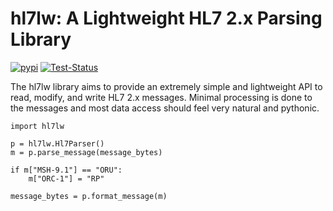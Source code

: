 # hl7lw: A Lightweight HL7 2.x Parsing Library

[![pypi](https://img.shields.io/pypi/v/hl7lw)](https://pypi.org/project/hl7lw/)
[![Test-Status](https://github.com/acv/hl7lw/actions/workflows/python-app.yml/badge.svg?branch=main)](https://github.com/acv/hl7lw/actions/workflows/python-app.yml)

The hl7lw library aims to provide an extremely simple and lightweight
API to read, modify, and write HL7 2.x messages. Minimal processing is
done to the messages and most data access should feel very natural and
pythonic.

```
import hl7lw

p = hl7lw.Hl7Parser()
m = p.parse_message(message_bytes)

if m["MSH-9.1"] == "ORU":
    m["ORC-1"] = "RP"

message_bytes = p.format_message(m)
```
